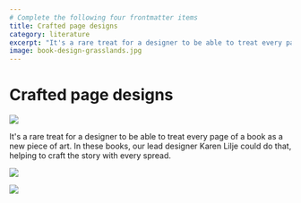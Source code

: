 ```yaml
---
# Complete the following four frontmatter items
title: Crafted page designs
category: literature
excerpt: "It's a rare treat for a designer to be able to treat every page of a book as a new piece of art. In these books, our lead designer Karen Lilje could do that, helping to craft the story with every spread."
image: book-design-grasslands.jpg
---
```


# Crafted page designs

![]({{site.baseurl}}/images/book-design-grasslands.jpg)

It's a rare treat for a designer to be able to treat every page of a book as a new piece of art. In these books, our lead designer Karen Lilje could do that, helping to craft the story with every spread.

![]({{site.baseurl}}/images/book-design-go-home.jpg)

![]({{site.baseurl}}/images/book-design-love-and-loathing.jpg)
